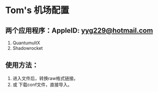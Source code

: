 # Tom's 机场配置

## 两个应用程序：AppleID: yyg229@hotmail.com

1. QuantumultX
2. Shadowrocket

## 使用方法：

1. 进入文件后，转换raw格式链接。
2. 或 下载conf文件，直接导入。
